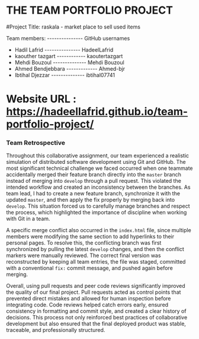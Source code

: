 # THE TEAM PORTFOLIO PROJECT 

#Project Title: raskala - market place to sell used items 

Team members:    ---------------            GitHub usernames
- Hadil Lafrid     ---------------             HadeelLafrid
- kaouther tazgart  ------------         kaoutertazgart 
- Mehdi Bouzoul     --------------            Mehdi Bouzoul
- Ahmed Bendjebbara -------------         Ahmed-bjr
- Ibtihal Djezzar    --------------
ibtihal07741

# Website URL : https://hadeellafrid.github.io/team-portfolio-project/


### Team Retrospective

Throughout this collaborative assignment, our team experienced a realistic simulation of distributed software development using Git and GitHub. The most significant technical challenge we faced occurred when one teammate accidentally merged their feature branch directly into the `master` branch instead of merging into `develop` through a pull request. This violated the intended workflow and created an inconsistency between the branches. As team lead, I had to create a new feature branch, synchronize it with the updated `master`, and then apply the fix properly by merging back into `develop`. This situation forced us to carefully manage branches and respect the process, which highlighted the importance of discipline when working with Git in a team.

A specific merge conflict also occurred in the `index.html` file, since multiple members were modifying the same section to add hyperlinks to their personal pages. To resolve this, the conflicting branch was first synchronized by pulling the latest `develop` changes, and then the conflict markers were manually reviewed. The correct final version was reconstructed by keeping all team entries, the file was staged, committed with a conventional `fix:` commit message, and pushed again before merging.

Overall, using pull requests and peer code reviews significantly improved the quality of our final project. Pull requests acted as control points that prevented direct mistakes and allowed for human inspection before integrating code. Code reviews helped catch errors early, ensured consistency in formatting and commit style, and created a clear history of decisions. This process not only reinforced best practices of collaborative development but also ensured that the final deployed product was stable, traceable, and professionally structured.
